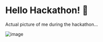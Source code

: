 <!-- 
author: philip-gai
repository: https://github.com/philip-gai/repost-demo
category: announcements
-->

# Hello Hackathon! 👋

Actual picture of me during the hackathon...

![image](https://media.giphy.com/media/o0vwzuFwCGAFO/giphy.gif)
